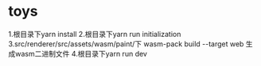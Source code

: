 # toys
1.根目录下yarn install
2.根目录下yarn run initialization
3.src/renderer/src/assets/wasm/paint/下  wasm-pack build --target web   生成wasm二进制文件
4.根目录下yarn run dev
